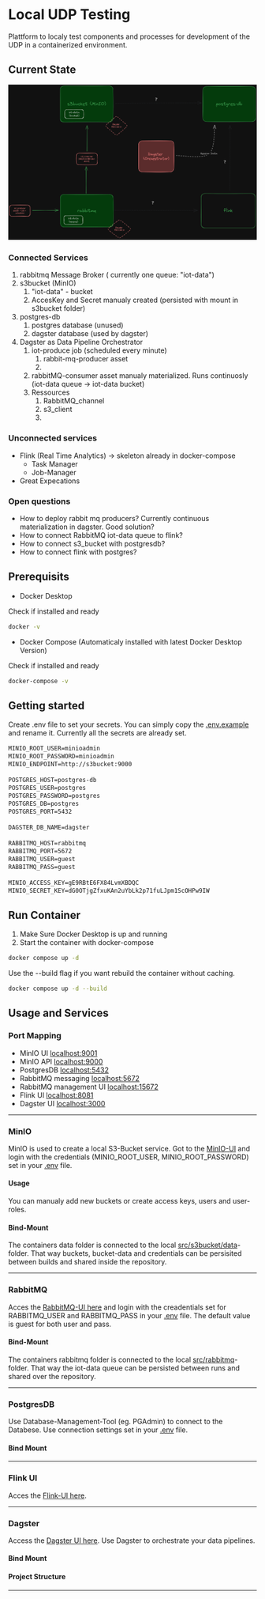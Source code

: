 # Local UDP Testing

Plattform to localy test components and processes for development of the UDP in a containerized environment.

## Current State

![alt text](overview.excalidraw.png)

### Connected Services

1. rabbitmq Message Broker ( currently one queue: "iot-data")
2. s3bucket (MinIO)
   1. "iot-data" - bucket
   2. AccesKey and Secret manualy created (persisted with mount in s3bucket folder)
3. postgres-db
   1. postgres database (unused)
   2. dagster database (used by dagster)
4. Dagster as Data Pipeline Orchestrator
   1. iot-produce job (scheduled every minute)
      1. rabbit-mq-producer asset
      2.
   2. rabbitMQ-consumer asset manualy materialized. Runs continuosly (iot-data queue -> iot-data bucket)
   3. Ressources
      1. RabbitMQ_channel
      2. s3_client
      3.

### Unconnected services

- Flink (Real Time Analytics) -> skeleton already in docker-compose
  - Task Manager
  - Job-Manager
- Great Expecations

### Open **questions**

- How to deploy rabbit mq producers? Currently continuous materialization in dagster. Good solution?
- How to connect RabbitMQ iot-data queue to flink?
- How to connect s3_bucket with postgresdb?
- How to connect flink with postgres?

## Prerequisits

- Docker Desktop

Check if installed and ready

```bash
docker -v
```

- Docker Compose (Automaticaly installed with latest Docker Desktop Version)

Check if installed and ready

```bash
docker-compose -v
```

## Getting started

Create .env file to set your secrets. You can simply copy the [.env.example](./.env.example) and rename it. Currently all the secrets are already set.

```
MINIO_ROOT_USER=minioadmin
MINIO_ROOT_PASSWORD=minioadmin
MINIO_ENDPOINT=http://s3bucket:9000

POSTGRES_HOST=postgres-db
POSTGRES_USER=postgres
POSTGRES_PASSWORD=postgres
POSTGRES_DB=postgres
POSTGRES_PORT=5432

DAGSTER_DB_NAME=dagster

RABBITMQ_HOST=rabbitmq
RABBITMQ_PORT=5672
RABBITMQ_USER=guest
RABBITMQ_PASS=guest

MINIO_ACCESS_KEY=gE9RBtE6FX84LvmXBDQC
MINIO_SECRET_KEY=dG0OTjgZfxuKAn2uYbLk2p71fuLJpm1ScOHPw9IW
```

## Run Container

1. Make Sure Docker Desktop is up and running
2. Start the container with docker-compose

```bash
docker compose up -d
```

Use the --build flag if you want rebuild the container without caching.

```bash
docker compose up -d --build
```

## Usage and Services

### Port Mapping

- MinIO UI [localhost:9001](http://localhost:9001)
- MinIO API [localhost:9000](http://localhost:9000)
- PostgresDB [localhost:5432](http://localhost:5432)
- RabbitMQ messaging [localhost:5672](http://localhost:5672)
- RabbitMQ management UI [localhost:15672](http://localhost:15672)
- Flink UI [localhost:8081](http://localhost:8081)
- Dagster UI [localhost:3000](http://localhost:3000)

<hr style="height:1px;">

### MinIO

MinIO is used to create a local S3-Bucket service. Got to the [MinIO-UI](http://localhost:9001) and login with the credentials (MINIO_ROOT_USER, MINIO_ROOT_PASSWORD) set in your [.env](./.env) file.

#### Usage

You can manualy add new buckets or create access keys, users and user-roles.

#### Bind-Mount

The containers data folder is connected to the local [src/s3bucket/data](src/s3bucket/data)-folder. That way buckets, bucket-data and credentials can be persisited between builds and shared inside the repository.

<hr style="height:1px;">

### RabbitMQ

Acces the [RabbitMQ-UI here](http://localhost:15672) and login with the creadentials set for RABBITMQ_USER and RABBITMQ_PASS in your [.env](./.env) file. The default value is guest for both user and pass.

#### Bind-Mount

The containers rabbitmq folder is connected to the local [src/rabbitmq](src/rabbitmwq)-folder. That way the iot-data queue can be persisted between runs and shared over the repository.

<hr style="height:1px;">

### PostgresDB

Use Database-Management-Tool (eg. PGAdmin) to connect to the Databese. Use connection settings set in your [.env](./.env) file.

#### Bind Mount

<hr style="height:1px;">

### Flink UI

Acces the [Flink-UI here](http://localhost:8081).

<hr style="height:1px;">

### Dagster

Access the [Dagster UI here](http://localhost:3000). Use Dagster to orchestrate your data pipelines.

#### Bind Mount


#### Project Structure
<hr style="height:1px;">
